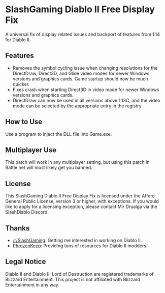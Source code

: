 # SlashGaming Diablo II Free Display Fix
A universal fix of display related issues and backport of features from 1.14 for Diablo II.

## Features
- Removes the symbol cycling issue when changing resolutions for the DirectDraw, Direct3D, and Glide video modes for newer Windows versions and graphics cards. Game startup should now be much quicker.
- Fixes crash when starting Direct3D in video mode for newer Windows versions and graphics cards.
- DirectDraw can now be used in all versions above 1.13C, and the video mode can be selected by the appropriate entry in the registry.

## How to Use
Use a program to inject the DLL file into Game.exe.

## Multiplayer Use
This patch will work in any multiplayer setting, but using this patch in Battle.net will most likely get you banned.

## License
This SlashGaming Diablo II Free Display Fix is licensed under the Affero General Public License, version 3 or higher, with exceptions. If you would like to apply for a licensing exception, please contact Mir Drualga via the SlashDiablo Discord.

## Thanks
- [/r/SlashGaming](https://www.reddit.com/r/slashdiablo/): Getting me interested in working on Diablo II.
- [PhrozenKeep](https://d2mods.info): Providing tons of resources for Diablo II modders.

## Legal Notice
Diablo II and Diablo II: Lord of Destruction are registered trademarks of Blizzard Entertainment. This project is not affiliated with Blizzard Entertainment in any way.
